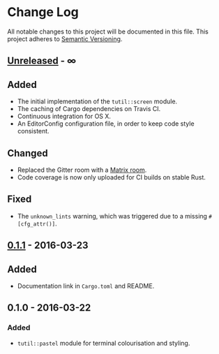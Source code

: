 # Change Log
All notable changes to this project will be documented in this file.
This project adheres to [Semantic Versioning](http://semver.org/).

## [Unreleased] - ∞

## Added
- The initial implementation of the `tutil::screen` module.
- The caching of Cargo dependencies on Travis CI.
- Continuous integration for OS X.
- An EditorConfig configuration file, in order to keep code style consistent.

## Changed
- Replaced the Gitter room with a
  [Matrix room](https://vector.im/beta/#/room/#tutil:matrix.org).
- Code coverage is now only uploaded for CI builds on stable Rust.

## Fixed
- The `unknown_lints` warning, which was triggered due to a missing
  `#[cfg_attr()]`.

## [0.1.1] - 2016-03-23

## Added
- Documentation link in `Cargo.toml` and README.

## 0.1.0 - 2016-03-22

### Added
- `tutil::pastel` module for terminal colourisation and styling.

[0.1.1]: https://github.com/SShrike/tutil/compare/v0.1.0...v0.1.1
[Unreleased]: https://github.com/SShrike/tutil/compare/v0.1.1...master
